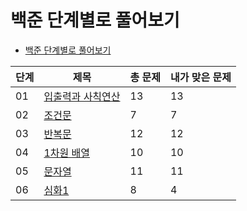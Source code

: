 # 백준 단계별로 풀어보기

- [백준 단계별로 풀어보기](https://www.acmicpc.net/step)

| **단계** | **제목**    | **총 문제** | **내가 맞은 문제** |
|--------|-----------|----------|--------------|
| 01     | [입출력과 사칙연산](./01_입출력과_사칙연산) | 13       | 13           |
| 02     | [조건문](./02_조건문)       | 7        | 7            |
| 03     | [반복문](./03_반복문)       | 12       | 12           |
| 04     | [1차원 배열](./04_1차원_배열)    | 10       | 10           |
| 05     | [문자열](./05_문자열)       | 11       | 11           |
| 06     | [심화1](./06_심화1)       | 8        | 4            |
